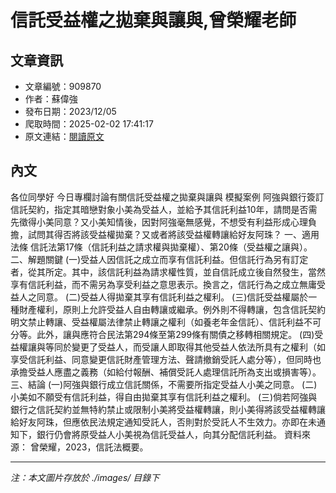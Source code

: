 # 信託受益權之拋棄與讓與,曾榮耀老師

## 文章資訊
- 文章編號：909870
- 作者：蘇偉強
- 發布日期：2023/12/05
- 爬取時間：2025-02-02 17:41:17
- 原文連結：[閱讀原文](https://real-estate.get.com.tw/Columns/detail.aspx?no=909870)

## 內文
各位同學好
今日專欄討論有關信託受益權之拋棄與讓與
模擬案例
阿強與銀行簽訂信託契約，指定其暗戀對象小美為受益人，並給予其信託利益10年，請問是否需先徵得小美同意？又小美知情後，因對阿強毫無感覺，不想受有利益形成心理負擔，試問其得否將該受益權拋棄？又或者將該受益權轉讓給好友阿珠？
一、適用法條
信託法第17條（信託利益之請求權與拋棄權）、第20條（受益權之讓與）。
二、解題關鍵
(一)受益人因信託之成立而享有信託利益。但信託行為另有訂定者，從其所定。其中，該信託利益為請求權性質，並自信託成立後自然發生，當然享有信託利益，而不需另為享受利益之意思表示。換言之，信託行為之成立無庸受益人之同意。
(二)受益人得拋棄其享有信託利益之權利。
(三)信託受益權屬於一種財產權利，原則上允許受益人自由轉讓或繼承。例外則不得轉讓，包含信託契約明文禁止轉讓、受益權屬法律禁止轉讓之權利（如養老年金信託）、信託利益不可分等。此外，讓與應符合民法第294條至第299條有關債之移轉相關規定。
(四)受益權讓與等同於變更了受益人，而受讓人即取得其他受益人依法所具有之權利（如享受信託利益、同意變更信託財產管理方法、聲請撤銷受託人處分等），但同時也承擔受益人應盡之義務（如給付報酬、補償受託人處理信託所為支出或損害等）。
三、結論
(一)阿強與銀行成立信託關係，不需要所指定受益人小美之同意。
(二)小美如不願受有信託利益，得自由拋棄其享有信託利益之權利。
(三)倘若阿強與銀行之信託契約並無特約禁止或限制小美將受益權轉讓，則小美得將該受益權轉讓給好友阿珠，但應依民法規定通知受託人，否則對於受託人不生效力。亦即在未通知下，銀行仍會將原受益人小美視為信託受益人，向其分配信託利益。
資料來源：
曾榮耀，2023，信託法概要。

---
*注：本文圖片存放於 ./images/ 目錄下*
